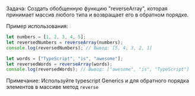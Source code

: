 Задача: Создать обобщенную функцию "reverseArray", которая принимает массив любого типа и возвращает его в обратном порядке.

Пример использования:
```js
let numbers = [1, 2, 3, 4, 5];
let reversedNumbers = reverseArray(numbers);
console.log(reversedNumbers); // Вывод: [5, 4, 3, 2, 1]

let words = ["TypeScript", "is", "awesome"];
let reversedWords = reverseArray(words);
console.log(reversedWords); // Вывод: ["awesome", "is", "TypeScript"]
```

Примечание: Используйте typescript Generics и для обратного порядка элементов в массиве метод `reverse`
